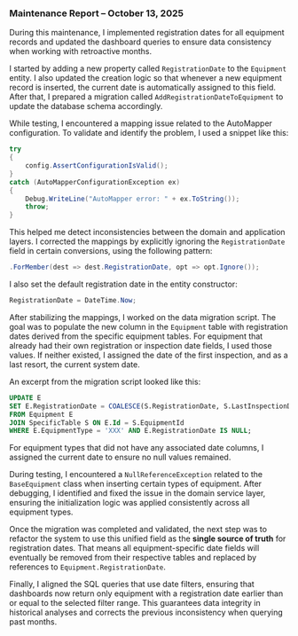 ### **Maintenance Report – October 13, 2025**

During this maintenance, I implemented registration dates for all equipment records and updated the dashboard queries to ensure data consistency when working with retroactive months.

I started by adding a new property called `RegistrationDate` to the `Equipment` entity. I also updated the creation logic so that whenever a new equipment record is inserted, the current date is automatically assigned to this field. After that, I prepared a migration called `AddRegistrationDateToEquipment` to update the database schema accordingly.

While testing, I encountered a mapping issue related to the AutoMapper configuration. To validate and identify the problem, I used a snippet like this:

```csharp
try
{
    config.AssertConfigurationIsValid();
}
catch (AutoMapperConfigurationException ex)
{
    Debug.WriteLine("AutoMapper error: " + ex.ToString());
    throw;
}
```

This helped me detect inconsistencies between the domain and application layers. I corrected the mappings by explicitly ignoring the `RegistrationDate` field in certain conversions, using the following pattern:

```csharp
.ForMember(dest => dest.RegistrationDate, opt => opt.Ignore());
```

I also set the default registration date in the entity constructor:

```csharp
RegistrationDate = DateTime.Now;
```

After stabilizing the mappings, I worked on the data migration script. The goal was to populate the new column in the `Equipment` table with registration dates derived from the specific equipment tables.
For equipment that already had their own registration or inspection date fields, I used those values.
If neither existed, I assigned the date of the first inspection, and as a last resort, the current system date.

An excerpt from the migration script looked like this:

```sql
UPDATE E
SET E.RegistrationDate = COALESCE(S.RegistrationDate, S.LastInspectionDate, GETDATE())
FROM Equipment E
JOIN SpecificTable S ON E.Id = S.EquipmentId
WHERE E.EquipmentType = 'XXX' AND E.RegistrationDate IS NULL;
```

For equipment types that did not have any associated date columns, I assigned the current date to ensure no null values remained.

During testing, I encountered a `NullReferenceException` related to the `BaseEquipment` class when inserting certain types of equipment. After debugging, I identified and fixed the issue in the domain service layer, ensuring the initialization logic was applied consistently across all equipment types.

Once the migration was completed and validated, the next step was to refactor the system to use this unified field as the **single source of truth** for registration dates. That means all equipment-specific date fields will eventually be removed from their respective tables and replaced by references to `Equipment.RegistrationDate`.

Finally, I aligned the SQL queries that use date filters, ensuring that dashboards now return only equipment with a registration date earlier than or equal to the selected filter range. This guarantees data integrity in historical analyses and corrects the previous inconsistency when querying past months.
